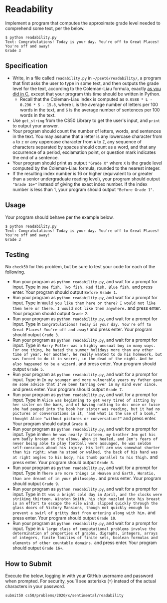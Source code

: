 # Readability

Implement a program that computes the approximate grade level needed to comprehend some text, per the below.

```
$ python readability.py
Text: Congratulations! Today is your day. You're off to Great Places! You're off and away!
Grade 3
```

## Specification

* Write, in a file called `readability.py` in `~/pset6/readability/`, a program that first asks the user to type in some text, and then outputs the grade level for the text, according to the Coleman-Liau formula, exactly [as you did in C](../../2/readability/), except that your program this time should be written in Python.
  * Recall that the Coleman-Liau index is computed as `0.0588 * L - 0.296 * S - 15.8`, where `L` is the average number of letters per 100 words in the text, and `S` is the average number of sentences per 100 words in the text.
* Use `get_string` from the CS50 Library to get the user's input, and `print` to output your answer.
* Your program should count the number of letters, words, and sentences in the text. You may assume that a letter is any lowercase character from `a` to `z` or any uppercase character from `A` to `Z`, any sequence of characters separated by spaces should count as a word, and that any occurrence of a period, exclamation point, or question mark indicates the end of a sentence.
* Your program should print as output `"Grade X"` where `X` is the grade level computed by the Coleman-Liau formula, rounded to the nearest integer.
* If the resulting index number is 16 or higher (equivalent to or greater than a senior undergraduate reading level), your program should output `"Grade 16+"` instead of giving the exact index number. If the index number is less than 1, your program should output `"Before Grade 1"`.

## Usage

Your program should behave per the example below.

```
$ python readability.py
Text: Congratulations! Today is your day. You're off to Great Places! You're off and away!
Grade 3
```

## Testing

No `check50` for this problem, but be sure to test your code for each of the following.

* Run your program as `python readability.py`, and wait for a prompt for input. Type in `One fish. Two fish. Red fish. Blue fish.` and press enter. Your program should output `Before Grade 1`.
* Run your program as `python readability.py`, and wait for a prompt for input. Type in `Would you like them here or there? I would not like them here or there. I would not like them anywhere.` and press enter. Your program should output `Grade 2`.
* Run your program as `python readability.py`, and wait for a prompt for input. Type in `Congratulations! Today is your day. You're off to Great Places! You're off and away!` and press enter. Your program should output `Grade 3`.
* Run your program as `python readability.py`, and wait for a prompt for input. Type in `Harry Potter was a highly unusual boy in many ways. For one thing, he hated the summer holidays more than any other time of year. For another, he really wanted to do his homework, but was forced to do it in secret, in the dead of the night. And he also happened to be a wizard.` and press enter. Your program should output `Grade 5`.
* Run your program as `python readability.py`, and wait for a prompt for input. Type in `In my younger and more vulnerable years my father gave me some advice that I've been turning over in my mind ever since.` and press enter. Your program should output `Grade 7`.
* Run your program as `python readability.py`, and wait for a prompt for input. Type in `Alice was beginning to get very tired of sitting by her sister on the bank, and of having nothing to do: once or twice she had peeped into the book her sister was reading, but it had no pictures or conversations in it, "and what is the use of a book," thought Alice "without pictures or conversation?"` and press enter. Your program should output `Grade 8`.
* Run your program as `python readability.py`, and wait for a prompt for input. Type in `When he was nearly thirteen, my brother Jem got his arm badly broken at the elbow. When it healed, and Jem's fears of never being able to play football were assuaged, he was seldom self-conscious about his injury. His left arm was somewhat shorter than his right; when he stood or walked, the back of his hand was at right angles to his body, his thumb parallel to his thigh.` and press enter. Your program should output `Grade 8`.
* Run your program as `python readability.py`, and wait for a prompt for input. Type in `There are more things in Heaven and Earth, Horatio, than are dreamt of in your philosophy.` and press enter. Your program should output `Grade 9`.
* Run your program as `python readability.py`, and wait for a prompt for input. Type in `It was a bright cold day in April, and the clocks were striking thirteen. Winston Smith, his chin nuzzled into his breast in an effort to escape the vile wind, slipped quickly through the glass doors of Victory Mansions, though not quickly enough to prevent a swirl of gritty dust from entering along with him.` and press enter. Your program should output `Grade 10`.
* Run your program as `python readability.py`, and wait for a prompt for input. Type in `A large class of computational problems involve the determination of properties of graphs, digraphs, integers, arrays of integers, finite families of finite sets, boolean formulas and elements of other countable domains.` and press enter. Your program should output `Grade 16+`.

## How to Submit

Execute the below, logging in with your GitHub username and password when prompted. For security, you’ll see asterisks (`*`) instead of the actual characters in your password.

```
submit50 cs50/problems/2020/x/sentimental/readability
```

